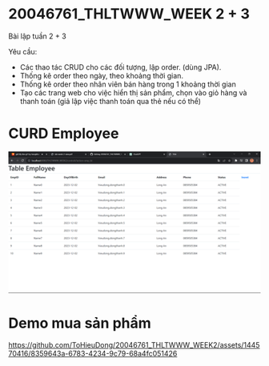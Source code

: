# 20046761_THLTWWW_WEEK 2 + 3
Bài lập tuần 2 + 3

Yêu cầu:
- Các thao tác CRUD cho các đối tượng, lập order. (dùng JPA).
- Thống kê order theo ngày, theo khoảng thời gian.
- Thống kê order theo nhân viên bán hàng trong 1 khoảng thời gian
- Tạo các trang web cho việc hiển thị sản phẩm, chọn vào giỏ hàng và thanh toán (giả lập
việc thanh toán qua thẻ nếu có thể)

# CURD Employee
![](img/emp.png)

# Demo mua sản phẩm
https://github.com/ToHieuDong/20046761_THLTWWW_WEEK2/assets/144570416/8359643a-6783-4234-9c79-68a4fc051426

